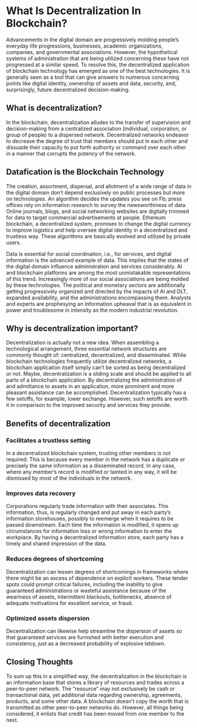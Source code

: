 # What Is Decentralization In Blockchain?

Advancements in the digital domain are progressively molding people’s everyday life progressions, businesses, academic organizations, companies, and governmental associations. However, the hypothetical systems of administration that are being utilized concerning these have not progressed at a similar speed. To resolve this, the decentralized application of blockchain technology has emerged as one of the best technologies. It is generally seen as a tool that can give answers to numerous concerning points like digital identity, ownership of assets and data, security, and, surprisingly, future decentralized decision-making.

## What is decentralization?

In the blockchain, decentralization alludes to the transfer of supervision and decision-making from a centralized association (individual, corporation, or group of people) to a dispersed network. Decentralized networks endeavor to decrease the degree of trust that members should put in each other and dissuade their capacity to put forth authority or command over each other in a manner that corrupts the potency of the network.

## Datafication is the Blockchain Technology

The creation, assortment, dispersal, and allotment of a wide range of data in the digital domain don’t depend exclusively on public processes but more on technologies. An algorithm decides the updates you see on Fb; press offices rely on information research to survey the newsworthiness of data. Online journals, blogs, and social networking websites are digitally trimmed for data to target commercial advertisements at people. Ethereum blockchain, a decentralized system, promises to change the digital currency to improve logistics and help oversee digital identity in a decentralized and trustless way. These algorithms are basically evolved and utilized by private users.

Data is essential for social coordination, i.e., for services, and digital information is the advanced example of data. This implies that the states of the digital domain influence administration and services considerably. AI and blockchain platforms are among the most unmistakable representations of this trend. Increasingly more of our social associations are being molded by these technologies. The political and monetary sectors are additionally getting progressively organized and directed by the impacts of AI and DLT, expanded availability, and the administrations encompassing them. Analysts and experts are prophesying an information upheaval that is as equivalent in power and troublesome in intensity as the modern industrial revolution.

## Why is decentralization important?

Decentralization is actually not a new idea. When assembling a technological arrangement, three essential network structures are commonly thought of: centralized, decentralized, and disseminated. While blockchain technologies frequently utilize decentralized networks, a blockchain application itself simply can’t be sorted as being decentralized or not. Maybe, decentralization is a sliding scale and should be applied to all parts of a blockchain application. By decentralizing the administration of and admittance to assets in an application, more prominent and more pleasant assistance can be accomplished. Decentralization typically has a few setoffs, for example, lower exchange. However, such setoffs are worth it in comparison to the improved security and services they provide. 

## Benefits of decentralization

### Facilitates a trustless setting

In a decentralized blockchain system, trusting other members is not required. This is because every member in the network has a duplicate or precisely the same information as a disseminated record. In any case, where any member’s record is modified or tainted in any way, it will be dismissed by most of the individuals in the network.

### Improves data recovery

Corporations regularly trade information with their associates. This information, thus, is regularly changed and put away in each party’s information storehouses, possibly to reemerge when it requires to be passed downstream. Each time the information is modified, it opens up circumstances for information loss or wrong information to enter the workplace. By having a decentralized information store, each party has a timely and shared impression of the data. 

### Reduces degrees of shortcoming

Decentralization can lessen degrees of shortcomings in frameworks where there might be an excess of dependence on explicit workers. These tender spots could prompt critical failures, including the inability to give guaranteed administrations or wasteful assistance because of the weariness of assets, intermittent blackouts, bottlenecks, absence of adequate motivations for excellent service, or fraud.

### Optimized assets dispersion

Decentralization can likewise help streamline the dispersion of assets so that guaranteed services are furnished with better execution and consistency, just as a decreased probability of explosive letdown.

## Closing Thoughts

To sum up this in a simplified way, the decentralization in the blockchain is an information base that stores a library of resources and trades across a peer-to-peer network. The “resource” may not exclusively be cash or transactional data, yet additional data regarding ownership, agreements, products, and some other data. A blockchain doesn’t copy the worth that is transmitted as other peer-to-peer networks do. However, all things being considered, it enlists that credit has been moved from one member to the next.